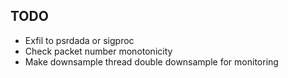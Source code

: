 ## TODO
- Exfil to psrdada or sigproc
- Check packet number monotonicity
- Make downsample thread double downsample for monitoring